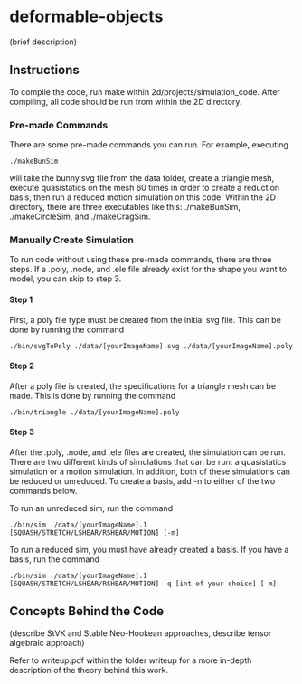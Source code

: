 # deformable-objects
(brief description)

## Instructions
To compile the code, run make within 2d/projects/simulation_code. After compiling, all code should be run from within the 2D directory.

### Pre-made Commands
There are some pre-made commands you can run. For example, executing

```{r}
./makeBunSim
```

will take the bunny.svg file from the data folder, create a triangle mesh, execute quasistatics on the mesh 60 times in order to create a reduction basis, then run a reduced motion simulation on this code. Within the 2D directory, there are three executables like this: ./makeBunSim, ./makeCircleSim, and ./makeCragSim.

### Manually Create Simulation
To run code without using these pre-made commands, there are three steps. If a .poly, .node, and .ele file already exist for the shape you want to model, you can skip to step 3.

#### Step 1
First, a poly file type must be created from the initial svg file. This can be done by running the command

```{r}
./bin/svgToPoly ./data/[yourImageName].svg ./data/[yourImageName].poly
```

#### Step 2
After a poly file is created, the specifications for a triangle mesh can be made. This is done by running the command

```{r}
./bin/triangle ./data/[yourImageName].poly
```

#### Step 3
After the .poly, .node, and .ele files are created, the simulation can be run. There are two different kinds of simulations that can be run: a quasistatics simulation or a motion simulation. In addition, both of these simulations can be reduced or unreduced. To create a basis, add -n to either of the two commands below.

To run an unreduced sim, run the command

```{r}
./bin/sim ./data/[yourImageName].1 [SQUASH/STRETCH/LSHEAR/RSHEAR/MOTION] [-m]
```

To run a reduced sim, you must have already created a basis. If you have a basis, run the command

```{r}
./bin/sim ./data/[yourImageName].1 [SQUASH/STRETCH/LSHEAR/RSHEAR/MOTION] -q [int of your choice] [-m]
```

## Concepts Behind the Code
(describe StVK and Stable Neo-Hookean approaches, describe tensor algebraic approach)

Refer to writeup.pdf within the folder writeup for a more in-depth description of the theory behind this work.
